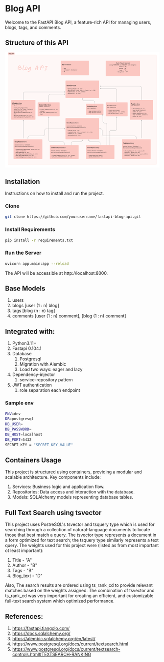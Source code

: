 # Blog API 

Welcome to the FastAPI Blog API, a feature-rich API for managing users, blogs, tags, and comments.

## Structure of this API
![Alt Text](diagram.png)

## Installation
Instructions on how to install and run the project.

### Clone 
```bash
git clone https://github.com/yourusername/fastapi-blog-api.git
```

### Install Requirements
```bash
pip install -r requirements.txt
```

### Run the Server
```bash
uvicorn app.main:app --reload
```

The API will be accessible at http://localhost:8000.

## Base Models
1. users
2. blogs [user (1 : n) blog]
3. tags [blog (n : n) tag]
4. comments [user (1 : n) comment], [blog (1 : n) comment]


## Integrated with:
1. Python3.11+
2. Fastapi 0.104.1
3. Database
   1. Postgresql
   2. Migration with Alembic
   3. Load two ways: eager and lazy
4. Dependency-injector 
   1. service-repository pattern
5. JWT authentication 
   1. role separation each endpoint

### Sample env
```bash
ENV=dev 
DB=postgresql
DB_USER=
DB_PASSWORD=
DB_HOST=localhost
DB_PORT=5432
SECRET_KEY = "SECRET_KEY_VALUE"
```

## Containers Usage
This project is structured using containers, providing a modular and scalable architecture. Key components include:

1. Services: Business logic and application flow. 
2. Repositories: Data access and interaction with the database.
3. Models: SQLAlchemy models representing database tables.

## Full Text Search using tsvector
This project uses PostreSQL's tsvector and tsquery type which is used for searching through a collection of natural-language documents 
to locate those that best match a query. 
The tsvector type represents a document in a form optimized for text search; the tsquery type similarly represents a text query.
The weights used for this project were (listed as from most important ot least important):

1. Title - "A"
2. Author - "B"
3. Tags - "B"
4. Blog_text - "D"

Also, The search results are ordered using ts_rank_cd to provide relevant matches based on the weights assigned.
The combination of tsvector and ts_rank_cd was very important for creating an efficient, and customizable full-text search system which optimized performance.


## References:
1. https://fastapi.tiangolo.com/
2. https://docs.sqlalchemy.org/
3. https://alembic.sqlalchemy.org/en/latest/
4. https://www.postgresql.org/docs/current/textsearch.html
5. https://www.postgresql.org/docs/current/textsearch-controls.html#TEXTSEARCH-RANKING
